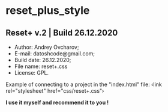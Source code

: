 # reset_plus_style

<h2>Reset+ v.2 | Build 26.12.2020 </h2>

<ul>
  <li>Author: Andrey Ovcharov;</li>
  <li>E-mail: datoshcode@gmail.com;</li>
  <li>Build date: 26.12.2020;</li>
  <li>File name: reset+.css</li>
  <li>License: GPL.</li>
</ul>  

<p>Example of connecting to a project in the "index.html" file: 
&#8249;link rel="stylesheet" href="css/reset+.css"&#8250;</p>

<p><strong>I use it myself and recommend it to you ! </strong></p>
